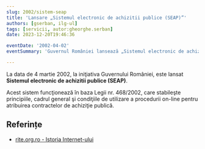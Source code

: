 ```yaml
---
slug: 2002/sistem-seap
title: 'Lansare „Sistemul electronic de achizitii publice (SEAP)”'
authors: [gserban, ilg-ul]
tags: [servicii, autor:gheorghe.serban]
date: 2023-12-20T19:46:36

eventDate: '2002-04-02'
eventSummary: 'Guvernul României lansează „Sistemul electronic de achizitii publice” (SEAP)'

---
```


La data de 4 martie 2002, la iniţiativa Guvernului României,
este lansat **Sistemul electronic de achizitii publice (SEAP)**.

<!-- truncate -->

Acest sistem funcţionează în baza Legii nr. 468/2002, care
stabileşte principiile, cadrul general şi condiţiile de
utilizare a procedurii on-line pentru atribuirea contractelor
de achiziţie publică.

## Referințe

- [rite.org.ro - Istoria Internet-ului](https://rite.org.ro/istoria-internetului/)
